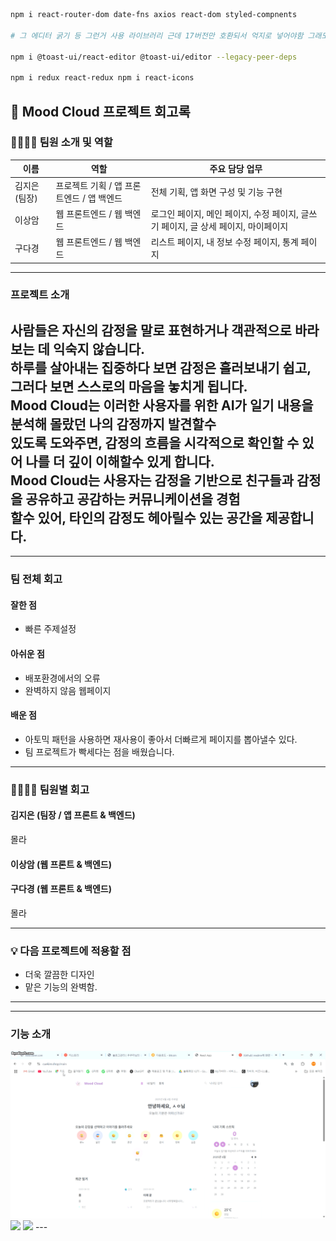 ```sh
npm i react-router-dom date-fns axios react-dom styled-compnents

# 그 에디터 굵기 등 그런거 사용 라이브러리 근데 17버전만 호환되서 억지로 넣어야함 그래도 괜찮다고 함.

npm i @toast-ui/react-editor @toast-ui/editor --legacy-peer-deps

npm i redux react-redux npm i react-icons
```

## 📝 Mood Cloud 프로젝트 회고록 

### 👨‍👩‍👧‍👦 팀원 소개 및 역할

| 이름 | 역할 | 주요 담당 업무 |
|------|------|----------------|
| 김지은 (팀장) | 프로젝트 기획 / 앱 프론트엔드 / 앱 백엔드 | 전체 기획, 앱 화면 구성 및 기능 구현 |
| 이상암 | 웹 프론트엔드 / 웹 백엔드 | 로그인 페이지, 메인 페이지, 수정 페이지, 글쓰기 페이지, 글 상세 페이지, 마이페이지 |
| 구다경 | 웹 프론트엔드 / 웹 백엔드 | 리스트 페이지, 내 정보 수정 페이지, 통계 페이지 |

---
### 프로젝트 소개
사람들은 자신의 감정을 말로 표현하거나 객관적으로 바라보는 데  익숙지 않습니다.<br/>
하루를 살아내는 집중하다 보면 감정은 흘러보내기 쉽고, <br/>
그러다 보면 스스로의 마음을 놓치게 됩니다.<br/>
Mood Cloud는 이러한 사용자를 위한 AI가 일기 내용을 분석해 몰랐던 나의 감정까지 발견할수 <br/>
있도록 도와주면, 감정의 흐름을 시각적으로 확인할 수 있어 나를 더 깊이 이해할수 있게 합니다.<br/>
Mood Cloud는 사용자는 감정을 기반으로 친구들과 감정을 공유하고 공감하는 커뮤니케이션을 경험<br/>
할수 있어, 타인의 감정도 헤아릴수 있는 공간을 제공합니다. <br/>
---
---
### 팀 전체 회고

#### 잘한 점
- 빠른 주제설정

#### 아쉬운 점
- 배포환경에서의 오류
- 완벽하지 않음 웹페이지
#### 배운 점
- 아토믹 패턴을 사용하면 재사용이 좋아서 더빠르게 페이지를 뽑아낼수 있다.
- 팀 프로젝트가 빡세다는 점을 배웠습니다.



---

### 🙋‍♀️🙋‍♂️ 팀원별 회고

#### 김지은 (팀장 / 앱 프론트 & 백엔드)
  몰라
#### 이상암 (웹 프론트 & 백엔드)


#### 구다경 (웹 프론트 & 백엔드)
  몰라 

---



### 💡 다음 프로젝트에 적용할 점
- 더욱 깔끔한 디자인
- 맡은 기능의 완벽함.
  
---
---
### 기능 소개 
<img src='./gif/Honeycam 2025-06-04 13-18-43.gif'>
<img src='./gif/Honeycam 2025-06-04 13-21-59.gif'>
<img src='./gif/Honeycam 2025-06-04 13-25-54.gif'>
---

